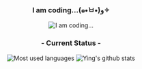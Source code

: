 <h3 align="center"><strong>I am coding...(๑•̀ㅂ•́)و✧</strong></h3>

<p align="center"><img src="https://github.com/user-attachments/assets/3fe4902f-62c8-456c-8cae-58c33ff2acb1" alt="I am coding..." /></p>

<!-- ![bed23525d863428f968c60a1f4a40ba9](https://github.com/user-attachments/assets/3fe4902f-62c8-456c-8cae-58c33ff2acb1) -->

<h3 align="center">- Current Status -</h3>
<div align="center">
    <img src="https://github-readme-stats.vercel.app/api/top-langs/?username=yingzhan11&langs_count=12&layout=compact&hide_border=true&theme=rose" alt="Most used languages"/>
    <img src="https://github-readme-stats.vercel.app/api?username=yingzhan11&include_all_commits=true&show_icons=true&hide=issues&hide_border=true&line_height=24&theme=moltack" alt="Ying's github stats" />
</div>
<br>
